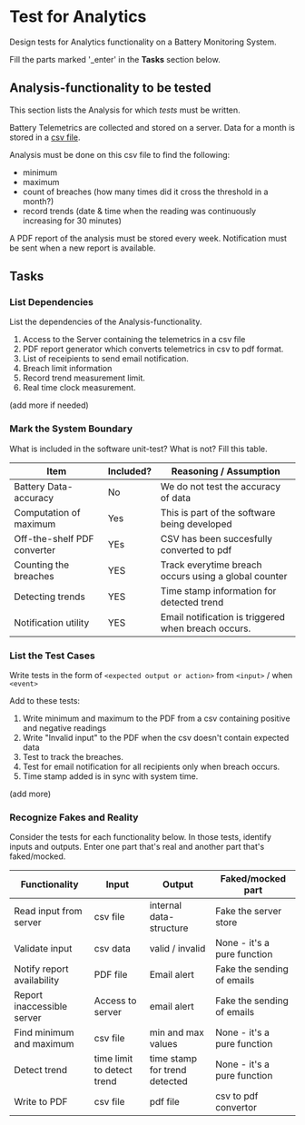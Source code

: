 # Test for Analytics

Design tests for Analytics functionality on a Battery Monitoring System.

Fill the parts marked '_enter' in the **Tasks** section below.

## Analysis-functionality to be tested

This section lists the Analysis for which _tests_ must be written.

Battery Telemetrics are collected and stored on a server.
Data for a month is stored in a [csv file](https://en.wikipedia.org/wiki/Comma-separated_values).

Analysis must be done on this csv file to find the following:
- minimum
- maximum
- count of breaches (how many times did it cross the threshold in a month?)
- record trends (date & time when the reading was continuously increasing for 30 minutes)

A PDF report of the analysis must be stored every week.
Notification must be sent when a new report is available.

## Tasks

### List Dependencies

List the dependencies of the Analysis-functionality.

1. Access to the Server containing the telemetrics in a csv file
2. PDF report generator which converts telemetrics in csv to pdf format.
3. List of receipients to send email notification.
4. Breach limit information
5. Record trend measurement limit.
6. Real time clock measurement.

(add more if needed)

### Mark the System Boundary

What is included in the software unit-test? What is not? Fill this table.

| Item                      | Included?     | Reasoning / Assumption
|---------------------------|---------------|------------------------------------------------------
Battery Data-accuracy       | No            | We do not test the accuracy of data
Computation of maximum      | Yes           | This is part of the software being developed
Off-the-shelf PDF converter | YEs           | CSV has been succesfully converted to pdf
Counting the breaches       | YES           | Track everytime breach occurs using a global counter
Detecting trends            | YES           | Time stamp information for detected trend
Notification utility        | YES           | Email notification is triggered when breach occurs.

### List the Test Cases

Write tests in the form of `<expected output or action>` from `<input>` / when `<event>`

Add to these tests:

1. Write minimum and maximum to the PDF from a csv containing positive and negative readings
2. Write "Invalid input" to the PDF when the csv doesn't contain expected data
3. Test to track the breaches.
4. Test for email notification for all recipients only when breach occurs.
5. Time stamp added is in sync with system time.

(add more)

### Recognize Fakes and Reality

Consider the tests for each functionality below.
In those tests, identify inputs and outputs.
Enter one part that's real and another part that's faked/mocked.

| Functionality            | Input        | Output                      | Faked/mocked part
|--------------------------|--------------|-----------------------------|---
Read input from server     | csv file     | internal data-structure     | Fake the server store
Validate input             | csv data     | valid / invalid             | None - it's a pure function
Notify report availability | PDF file     | Email alert                 | Fake the sending of emails
Report inaccessible server |Access to server| email alert               | Fake the sending of emails
Find minimum and maximum   | csv file       | min and max values        |  None - it's a pure function
Detect trend               | time limit to detect trend | time stamp for trend detected| None - it's a pure function
Write to PDF               | csv file    | pdf file                    | csv to pdf convertor

